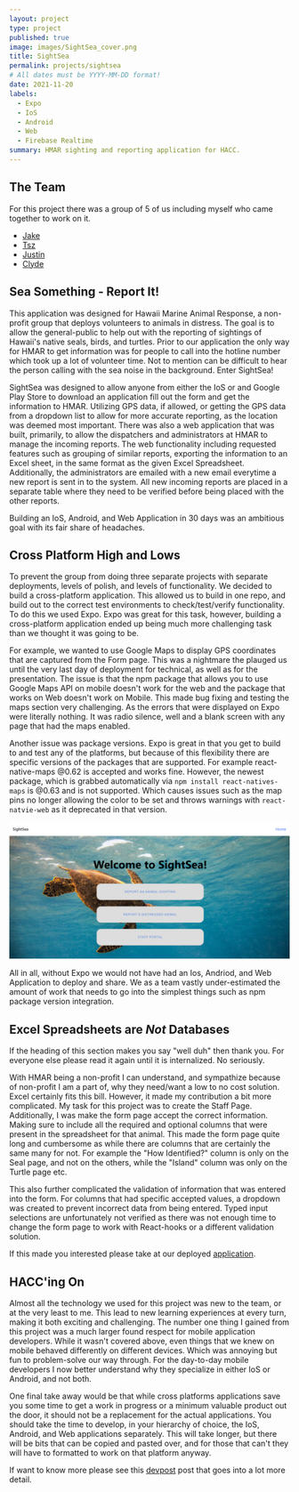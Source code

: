 ```yaml
---
layout: project
type: project
published: true
image: images/SightSea_cover.png
title: SightSea
permalink: projects/sightsea
# All dates must be YYYY-MM-DD format!
date: 2021-11-20
labels:
  - Expo
  - IoS
  - Android
  - Web
  - Firebase Realtime
summary: HMAR sighting and reporting application for HACC.
---
```


## The Team

For this project there was a group of 5 of us including myself who came together to work on it.

* [Jake](https://jimanaka.github.io/)
* [Tsz](https://github.com/Queendy38)
* [Justin](https://justinhwong.github.io/)
* [Clyde](https://github.com/cjfelixx)

## Sea Something - Report It!

This application was designed for Hawaii Marine Animal Response, a non-profit group that deploys volunteers to animals in distress. The goal is to allow the general-public to help out with the reporting of sightings of Hawaii's native seals, birds, and turtles. Prior to our application the only way for HMAR to get information was for people to call into the hotline number which took up a lot of volunteer time. Not to mention can be difficult to hear the person calling with the sea noise in the background. Enter SightSea!

SightSea was designed to allow anyone from either the IoS or and Google Play Store to download an application fill out the form and get the information to HMAR. Utilizing GPS data, if allowed, or getting the GPS data from a dropdown list to allow for more accurate reporting, as the location was deemed most important. There was also a web application that was built, primarily, to allow the dispatchers and administrators at HMAR to manage the incoming reports. The web functionality including requested features such as grouping of similar reports, exporting the information to an Excel sheet, in the same format as the given Excel Spreadsheet. Additionally, the administrators are emailed with a new email everytime a new report is sent in to the system. All new incoming reports are placed in a separate table where they need to be verified before being placed with the other reports. 

Building an IoS, Android, and Web Application in 30 days was an ambitious goal with its fair share of headaches. 

## Cross Platform High and Lows

To prevent the group from doing three separate projects with separate deployments, levels of polish, and levels of functionality. We decided to build a cross-platform application. This allowed us to build in one repo, and build out to the correct test environments to check/test/verify functionality. To do this we used Expo. Expo was great for this task, however, building a cross-platform application ended up being much more challenging task than we thought it was going to be.

For example, we wanted to use Google Maps to display GPS coordinates that are captured from the Form page. This was a nightmare the plauged us until the very last day of deployment for technical, as well as for the presentation. The issue is that the npm package that allows you to use Google Maps API on mobile doesn't work for the web and the package that works on Web doesn't work on Mobile. This made bug fixing and testing the maps section very challenging. As the errors that were displayed on Expo were literally nothing. It was radio silence, well and a blank screen with any page that had the maps enabled.

Another issue was package versions. Expo is great in that you get to build to and test any of the platforms, but because of this flexibility there are specific versions of the packages that are supported. For example react-native-maps @0.62 is accepted and works fine. However, the newest package, which is grabbed automatically via ```npm install react-natives-maps``` is @0.63 and is not supported. Which causes issues such as the map pins no longer allowing the color to be set and throws warnings with ```react-natvie-web``` as it deprecated in that version.

<div style="text-align: center">
<img src="../images/Sightsea_home_screen.PNG" alt = 'SightSea Homepage'> 
 </div>

All in all, without Expo we would not have had an Ios, Andriod, and Web Application to deploy and share. We as a team vastly under-estimated the amount of work that needs to go into the simplest things such as npm package version integration.

## Excel Spreadsheets are *Not* Databases

If the heading of this section makes you say "well duh" then thank you. For everyone else please read it again until it is internalized. No seriously.

With HMAR being a non-profit I can understand, and sympathize because of non-profit I am a part of, why they need/want a low to no cost solution. Excel certainly fits this bill. However, it made my contribution a bit more complicated. My task for this project was to create the Staff Page. Additionally, I was make the form page accept the correct information. Making sure to include all the required and optional columns that were present in the spreadsheet for that animal. This made the form page quite long and cumbersome as while there are columns that are certainly the same many for not. For example the "How Identified?" column is only on the Seal page, and not on the others, while the "Island" column was only on the Turtle page etc.

This also further complicated the validation of information that was entered into the form. For columns that had specific accepted values, a dropdown was created to prevent incorrect data from being entered. Typed input selections are unfortunately not verified as there was not enough time to change the form page to work with React-hooks or a different validation solution.

If this made you interested please take at our deployed [application](https://sightsea-57e15.firebaseapp.com/).

## HACC'ing On

Almost all the technology we used for this project was new to the team, or at the very least to me. This lead to new learning experiences at every turn, making it both exciting and challenging. The number one thing I gained from this project was a much larger found respect for mobile application developers. While it wasn't covered above, even things that we knew on mobile behaved differently on different devices. Which was annoying but fun to problem-solve our way through. For the day-to-day mobile developers I now better understand why they specialize in either IoS or Android, and not both.

One final take away would be that while cross platforms applications save you some time to get a work in progress or a minimum valuable product out the door, it should not be a replacement for the actual applications. You should take the time to develop, in your hierarchy of choice, the IoS, Android, and Web applications separately. This will take longer, but there will be bits that can be copied and pasted over, and for those that can't they will have to formatted to work on that platform anyway.


If want to know more please see this [devpost](https://devpost.com/software/sightsea)  post that goes into a lot more detail.

